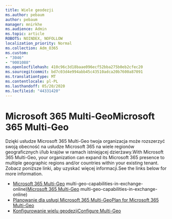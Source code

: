 ```yaml
---
title: Wiele geodezji
ms.author: pebaum
author: pebaum
manager: mnirkhe
ms.audience: Admin
ms.topic: article
ROBOTS: NOINDEX, NOFOLLOW
localization_priority: Normal
ms.collection: Adm_O365
ms.custom:
- "3046"
- "9001088"
ms.openlocfilehash: 410c96c3d18baae096ecf52bba275b0eb2cfec20
ms.sourcegitcommit: bd7c03d4e994abb45c43510adca20b7600a87091
ms.translationtype: MT
ms.contentlocale: pl-PL
ms.lasthandoff: 05/20/2020
ms.locfileid: "44331420"
---
```

# <a name="microsoft-365-multi-geo"></a><span data-ttu-id="b6687-102">Microsoft 365 Multi-Geo</span><span class="sxs-lookup"><span data-stu-id="b6687-102">Microsoft 365 Multi-Geo</span></span>

<span data-ttu-id="b6687-103">Dzięki usłudze Microsoft 365 Multi-Geo twoja organizacja może rozszerzyć swoją obecność na usłudze Microsoft 365 na wiele regionów geograficznych i/lub krajów w ramach istniejącej dzierżawy.</span><span class="sxs-lookup"><span data-stu-id="b6687-103">With Microsoft 365 Multi-Geo, your organization can expand its Microsoft 365 presence to multiple geographic regions and/or countries within your existing tenant.</span></span> <span data-ttu-id="b6687-104">Zobacz poniższe linki, aby uzyskać więcej informacji.</span><span class="sxs-lookup"><span data-stu-id="b6687-104">See the links below for more information.</span></span>

- <span data-ttu-id="b6687-105">[Microsoft 365 Multi-Geo](https://docs.microsoft.com/office365/enterprise/office-365-multi-geo) multi-geo-capabilities-in-exchange-online)</span><span class="sxs-lookup"><span data-stu-id="b6687-105">[Microsoft 365 Multi-Geo](https://docs.microsoft.com/office365/enterprise/office-365-multi-geo) multi-geo-capabilities-in-exchange-online)</span></span>
- [<span data-ttu-id="b6687-106">Planowanie dla usługi Microsoft 365 Multi-Geo</span><span class="sxs-lookup"><span data-stu-id="b6687-106">Plan for Microsoft 365 Multi-Geo</span></span>](https://docs.microsoft.com/office365/enterprise/plan-for-multi-geo)
- [<span data-ttu-id="b6687-107">Konfigurowanie wielu geodezji</span><span class="sxs-lookup"><span data-stu-id="b6687-107">Configure Multi-Geo</span></span>](https://docs.microsoft.com/office365/enterprise/multi-geo-tenant-configuration)
